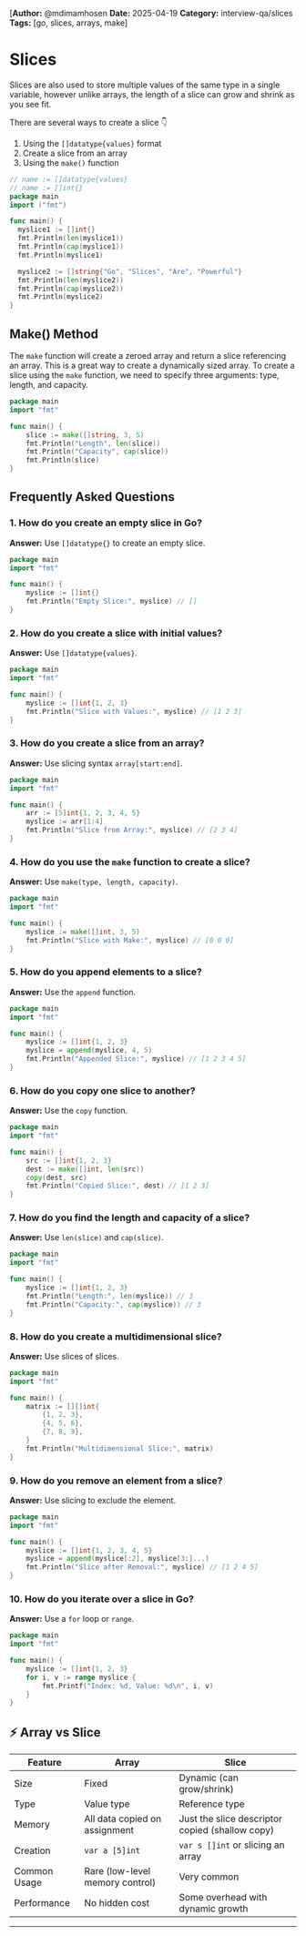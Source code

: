 [**Author:** @mdimamhosen
**Date:** 2025-04-19
**Category:** interview-qa/slices
**Tags:** [go, slices, arrays, make]

# Slices

Slices are also used to store multiple values of the same type in a single variable, however unlike arrays, the length of a slice can grow and shrink as you see fit.

There are several ways to create a slice 👇

1. Using the `[]datatype{values}` format
2. Create a slice from an array
3. Using the `make()` function

```go
// name := []datatype{values}
// name := []int{}
package main
import ("fmt")

func main() {
  myslice1 := []int{}
  fmt.Println(len(myslice1))
  fmt.Println(cap(myslice1))
  fmt.Println(myslice1)

  myslice2 := []string{"Go", "Slices", "Are", "Powerful"}
  fmt.Println(len(myslice2))
  fmt.Println(cap(myslice2))
  fmt.Println(myslice2)
}
```

## Make() Method

The `make` function will create a zeroed array and return a slice referencing an array. This is a great way to create a dynamically sized array. To create a slice using the `make` function, we need to specify three arguments: type, length, and capacity.

```go
package main
import "fmt"

func main() {
    slice := make([]string, 3, 5)
    fmt.Println("Length", len(slice))
    fmt.Println("Capacity", cap(slice))
    fmt.Println(slice)
}
```

## Frequently Asked Questions

### 1. How do you create an empty slice in Go?

**Answer:** Use `[]datatype{}` to create an empty slice.

```go
package main
import "fmt"

func main() {
    myslice := []int{}
    fmt.Println("Empty Slice:", myslice) // []
}
```

### 2. How do you create a slice with initial values?

**Answer:** Use `[]datatype{values}`.

```go
package main
import "fmt"

func main() {
    myslice := []int{1, 2, 3}
    fmt.Println("Slice with Values:", myslice) // [1 2 3]
}
```

### 3. How do you create a slice from an array?

**Answer:** Use slicing syntax `array[start:end]`.

```go
package main
import "fmt"

func main() {
    arr := [5]int{1, 2, 3, 4, 5}
    myslice := arr[1:4]
    fmt.Println("Slice from Array:", myslice) // [2 3 4]
}
```

### 4. How do you use the `make` function to create a slice?

**Answer:** Use `make(type, length, capacity)`.

```go
package main
import "fmt"

func main() {
    myslice := make([]int, 3, 5)
    fmt.Println("Slice with Make:", myslice) // [0 0 0]
}
```

### 5. How do you append elements to a slice?

**Answer:** Use the `append` function.

```go
package main
import "fmt"

func main() {
    myslice := []int{1, 2, 3}
    myslice = append(myslice, 4, 5)
    fmt.Println("Appended Slice:", myslice) // [1 2 3 4 5]
}
```

### 6. How do you copy one slice to another?

**Answer:** Use the `copy` function.

```go
package main
import "fmt"

func main() {
    src := []int{1, 2, 3}
    dest := make([]int, len(src))
    copy(dest, src)
    fmt.Println("Copied Slice:", dest) // [1 2 3]
}
```

### 7. How do you find the length and capacity of a slice?

**Answer:** Use `len(slice)` and `cap(slice)`.

```go
package main
import "fmt"

func main() {
    myslice := []int{1, 2, 3}
    fmt.Println("Length:", len(myslice)) // 3
    fmt.Println("Capacity:", cap(myslice)) // 3
}
```

### 8. How do you create a multidimensional slice?

**Answer:** Use slices of slices.

```go
package main
import "fmt"

func main() {
    matrix := [][]int{
        {1, 2, 3},
        {4, 5, 6},
        {7, 8, 9},
    }
    fmt.Println("Multidimensional Slice:", matrix)
}
```

### 9. How do you remove an element from a slice?

**Answer:** Use slicing to exclude the element.

```go
package main
import "fmt"

func main() {
    myslice := []int{1, 2, 3, 4, 5}
    myslice = append(myslice[:2], myslice[3:]...)
    fmt.Println("Slice after Removal:", myslice) // [1 2 4 5]
}
```

### 10. How do you iterate over a slice in Go?

**Answer:** Use a `for` loop or `range`.

```go
package main
import "fmt"

func main() {
    myslice := []int{1, 2, 3}
    for i, v := range myslice {
        fmt.Printf("Index: %d, Value: %d\n", i, v)
    }
}
```

## ⚡ Array vs Slice

| Feature      | Array                           | Slice                                           |
| ------------ | ------------------------------- | ----------------------------------------------- |
| Size         | Fixed                           | Dynamic (can grow/shrink)                       |
| Type         | Value type                      | Reference type                                  |
| Memory       | All data copied on assignment   | Just the slice descriptor copied (shallow copy) |
| Creation     | `var a [5]int`                  | `var s []int` or slicing an array               |
| Common Usage | Rare (low-level memory control) | Very common                                     |
| Performance  | No hidden cost                  | Some overhead with dynamic growth               |

---
